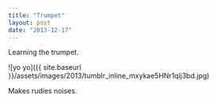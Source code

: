 ```yaml
---
title: "Trumpet"
layout: post
date: "2013-12-17"
---
```


Learning the trumpet.

![yo yo]({{ site.baseurl }}/assets/images/2013/tumblr_inline_mxykae5HNr1qlj3bd.jpg)

Makes rudies noises.
